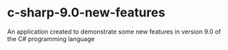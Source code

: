 # c-sharp-9.0-new-features
An application created to demonstrate some new features in version 9.0 of the C# programming language
